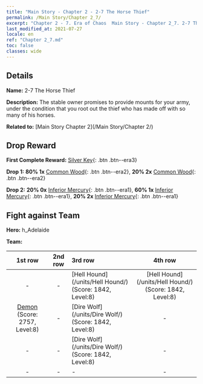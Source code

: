 ```yaml
---
title: "Main Story - Chapter 2 - 2-7 The Horse Thief"
permalink: /Main Story/Chapter 2_7/
excerpt: "Chapter 2 - 7. Era of Chaos  Main Story - Chapter 2_7. 2-7 The Horse Thief"
last_modified_at: 2021-07-27
locale: en
ref: "Chapter 2_7.md"
toc: false
classes: wide
---
```


## Details

 **Name:** 2-7 The Horse Thief

 **Description:** The stable owner promises to provide mounts for your army, under the condition that you root out the thief who has made off with so many of his horses.

 **Related to:** [Main Story Chapter 2](/Main Story/Chapter 2/)

## Drop Reward

 **First Complete Reward:** [Silver Key](/Items/con_693/){: .btn .btn--era3}

 **Drop 1:** **80% 1x** [Common Wood](/Items/mat_7/){: .btn .btn--era2}, **20% 2x** [Common Wood](/Items/mat_7/){: .btn .btn--era2}

 **Drop 2:** **20% 0x** [Inferior Mercury](/Items/mat_2/){: .btn .btn--era1}, **60% 1x** [Inferior Mercury](/Items/mat_2/){: .btn .btn--era1}, **20% 2x** [Inferior Mercury](/Items/mat_2/){: .btn .btn--era1}


## Fight against Team
 **Hero:** h_Adelaide

 **Team:**


  | 1st row | 2nd row | 3rd row | 4th row |
  |:----:|:----:|:----|:----:|
  | - | - | [Hell Hound](/units/Hell Hound/) (Score: 1842, Level:8)  | [Hell Hound](/units/Hell Hound/) (Score: 1842, Level:8)  |
  | [Demon](/units/Demon/) (Score: 2757, Level:8)  | - | [Dire Wolf](/units/Dire Wolf/) (Score: 1842, Level:8)  | - |
  | - | - | [Dire Wolf](/units/Dire Wolf/) (Score: 1842, Level:8)  | - |
  | - | - | - | - |


